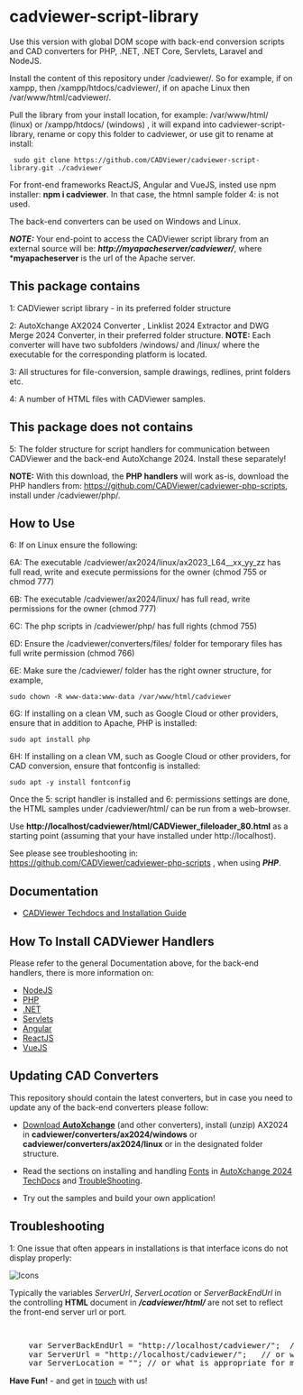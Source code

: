 # cadviewer-script-library

Use this version with global DOM scope with back-end conversion scripts and CAD converters for PHP, .NET, .NET Core, Servlets, Laravel and NodeJS.  

Install the content of this repository under /cadviewer/. So for example, if on xampp, then /xampp/htdocs/cadviewer/, if on apache Linux then /var/www/html/cadviewer/.

Pull the library from your install location, for example: /var/www/html/ (linux) or /xampp/htdocs/ (windows) , it will expand into cadviewer-script-library, rename or copy this folder to cadviewer, or use git to rename at install: 

```
 sudo git clone https://github.com/CADViewer/cadviewer-script-library.git ./cadviewer
```
For front-end frameworks ReactJS, Angular and VueJS, insted use npm installer: **npm i cadviewer**.  In that case, the htmnl sample folder 4: is not used. 

The back-end converters can be used on Windows and Linux. 

***NOTE:*** Your end-point to access the CADViewer script library from an external source will be: ***http://myapacheserver/cadviewer/***, where ***myapacheserver** is the url of the Apache server. 

## This package contains

1: CADViewer script library  - in its preferred folder structure

2: AutoXchange AX2024 Converter , Linklist 2024 Extractor and DWG Merge 2024 Converter, in their preferred folder structure.  **NOTE:** Each converter will have two subfolders /windows/ and /linux/ where the executable for the corresponding platform is located. 

3: All structures for file-conversion, sample drawings, redlines, print folders etc. 

4: A number of HTML files with CADViewer samples.


## This package does not contains

5: The folder structure for script handlers for communication between CADViewer and the back-end AutoXchange 2024. Install these separately!

**NOTE:** With this download, the **PHP handlers** will work as-is, download the PHP handlers from: https://github.com/CADViewer/cadviewer-php-scripts, install under /cadviewer/php/.


## How to Use

6: If on Linux ensure the following: 

6A: The executable /cadviewer/ax2024/linux/ax2023_L64__xx_yy_zz has full read, write and execute permissions for the owner  (chmod 755 or chmod 777)

6B: The executable /cadviewer/ax2024/linux/ has full read, write permissions for the owner  (chmod 777)

6C: The php scripts in /cadviewer/php/ has full rights  (chmod 755)

6D: Ensure the /cadviewer/converters/files/ folder for temporary files has full write permission (chmod 766)

6E: Make sure the /cadviewer/ folder has the right owner structure, for example, 
```
sudo chown -R www-data:www-data /var/www/html/cadviewer
```

6G: If installing on a clean VM, such as Google Cloud or other providers, ensure that in addition to Apache, PHP is installed: 
```
sudo apt install php
```

6H: If installing on a clean VM, such as Google Cloud or other providers, for CAD conversion, ensure that fontconfig is installed: 
```
sudo apt -y install fontconfig
```


Once the 5: script handler is installed and 6: permissions settings are done, the HTML samples under /cadviewer/html/ can be run from a web-browser. 

Use **http://localhost/cadviewer/html/CADViewer_fileloader_80.html** as a starting point (assuming that your have installed under http://localhost).

See please see troubleshooting in: https://github.com/CADViewer/cadviewer-php-scripts , when using ***PHP***. 



## Documentation 

-   [CADViewer Techdocs and Installation Guide](https://cadviewer.com/cadviewertechdocs/download)


## How To Install CADViewer Handlers

Please refer to the general Documentation above, for the back-end handlers, there is more information on:  


- [NodeJS](https://cadviewer.com/cadviewertechdocs/handlers/nodejs/)
- [PHP](https://cadviewer.com/cadviewertechdocs/handlers/php/)
- [.NET](https://cadviewer.com/cadviewertechdocs/handlers/asp.net/)
- [Servlets](https://cadviewer.com/cadviewertechdocs/handlers/servlets/)
- [Angular](https://cadviewer.com/cadviewertechdocs/handlers/angular/)
- [ReactJS](https://cadviewer.com/cadviewertechdocs/handlers/reactjs/)
- [VueJS](https://cadviewer.com/cadviewertechdocs/handlers/vuejs/)


## Updating CAD Converters

This repository should contain the latest converters, but in case you need to update any of the back-end converters please follow: 

* [Download **AutoXchange**](/download/) (and other converters), install (unzip) AX2024 in **cadviewer/converters/ax2024/windows** or **cadviewer/converters/ax2024/linux** or in the designated folder structure.
* Read the sections on installing and handling [Fonts](https://tailormade.com/ax2020techdocs/installation/fonts/) in [AutoXchange 2024 TechDocs](https://tailormade.com/ax2020techdocs/) and [TroubleShooting](https://tailormade.com/ax2020techdocs/troubleshooting/).

* Try out the samples and build your own application!
 
 

 
 ## Troubleshooting

1: One issue that often appears in installations is that interface icons do not display properly:

![Icons](https://cadviewer.com/cadviewertechdocs/images/missing_icons.png "Icons missing")

Typically the variables *ServerUrl*, *ServerLocation* or *ServerBackEndUrl* in the controlling **HTML**  document in ***/cadviewer/html/*** are not set to reflect the front-end server url or port.

<pre style="line-height: 110%">


    var ServerBackEndUrl = "http://localhost/cadviewer/";  // or what is appropriate for my server; used for NodeJS server only
    var ServerUrl = "http://localhost/cadviewer/";   // or what is appropriate for my server
    var ServerLocation = ""; // or what is appropriate for my server
</pre>
 
 
 
**Have Fun!**  - and get in [touch](mailto:developer@tailormade.com)  with us!
